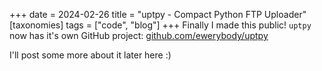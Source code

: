 +++
date = 2024-02-26
title = "uptpy - Compact Python FTP Uploader"
[taxonomies]
tags = ["code", "blog"]
+++
Finally I made this public! `uptpy` now has it's own GitHub project: [github.com/ewerybody/uptpy](https://github.com/ewerybody/uptpy)

I'll post some more about it later here :)
